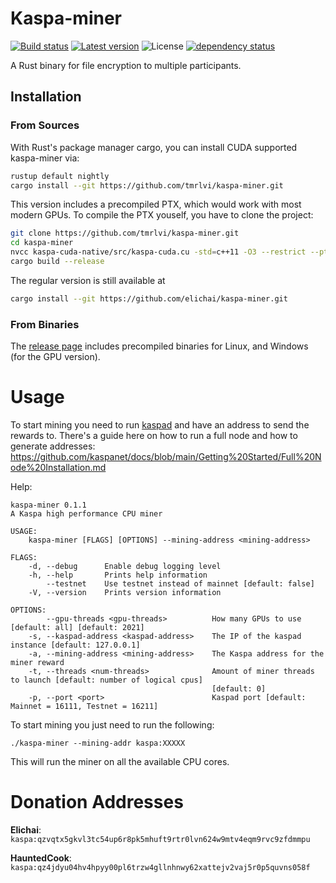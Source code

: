 # Kaspa-miner
[![Build status](https://github.com/elichai/kaspa-miner/workflows/ci/badge.svg)](https://github.com/elichai/kaspa-miner/actions)
[![Latest version](https://img.shields.io/crates/v/kaspa-miner.svg)](https://crates.io/crates/kaspa-miner)
![License](https://img.shields.io/crates/l/kaspa-miner.svg)
[![dependency status](https://deps.rs/repo/github/elichai/kaspa-miner/status.svg)](https://deps.rs/repo/github/elichai/kaspa-miner)

A Rust binary for file encryption to multiple participants. 


## Installation
### From Sources
With Rust's package manager cargo, you can install CUDA supported kaspa-miner via:

```sh
rustup default nightly
cargo install --git https://github.com/tmrlvi/kaspa-miner.git
```

This version includes a precompiled PTX, which would work with most modern GPUs. To compile the PTX youself, 
you have to clone the project:

```sh
git clone https://github.com/tmrlvi/kaspa-miner.git
cd kaspa-miner
nvcc kaspa-cuda-native/src/kaspa-cuda.cu -std=c++11 -O3 --restrict --ptx --gpu-architecture=compute_61 -o ./resources/kaspa-cuda-native.ptx -Xptxas -O3 -Xcompiler -O3
cargo build --release
```

The regular version is still available at
```sh
cargo install --git https://github.com/elichai/kaspa-miner.git
```

### From Binaries
The [release page](https://github.com/tmrlvi/kaspa-miner/releases) includes precompiled binaries for Linux, and Windows (for the GPU version).


# Usage
To start mining you need to run [kaspad](https://github.com/kaspanet/kaspad) and have an address to send the rewards to.
There's a guide here on how to run a full node and how to generate addresses: https://github.com/kaspanet/docs/blob/main/Getting%20Started/Full%20Node%20Installation.md

Help:
```
kaspa-miner 0.1.1
A Kaspa high performance CPU miner

USAGE:
    kaspa-miner [FLAGS] [OPTIONS] --mining-address <mining-address>

FLAGS:
    -d, --debug      Enable debug logging level
    -h, --help       Prints help information
        --testnet    Use testnet instead of mainnet [default: false]
    -V, --version    Prints version information

OPTIONS:
        --gpu-threads <gpu-threads>          How many GPUs to use [default: all] [default: 2021]
    -s, --kaspad-address <kaspad-address>    The IP of the kaspad instance [default: 127.0.0.1]
    -a, --mining-address <mining-address>    The Kaspa address for the miner reward
    -t, --threads <num-threads>              Amount of miner threads to launch [default: number of logical cpus]
                                             [default: 0]
    -p, --port <port>                        Kaspad port [default: Mainnet = 16111, Testnet = 16211]
```

To start mining you just need to run the following:

`./kaspa-miner --mining-addr kaspa:XXXXX`

This will run the miner on all the available CPU cores.

# Donation Addresses

**Elichai**: `kaspa:qzvqtx5gkvl3tc54up6r8pk5mhuft9rtr0lvn624w9mtv4eqm9rvc9zfdmmpu`

**HauntedCook**: `kaspa:qz4jdyu04hv4hpyy00pl6trzw4gllnhnwy62xattejv2vaj5r0p5quvns058f`